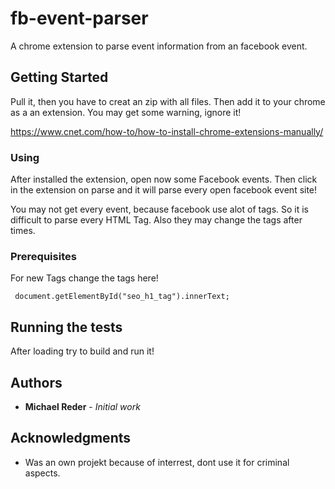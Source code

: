 # fb-event-parser
A chrome extension to parse event information from an facebook event.

## Getting Started

Pull it, then you have to creat an zip with all files. Then add it to your chrome as a an extension.
You may get some warning, ignore it!

https://www.cnet.com/how-to/how-to-install-chrome-extensions-manually/


### Using

After installed the extension, open now some Facebook events. Then click in the extension on parse and it will parse every open facebook event site!

You may not get every event, because facebook use alot of tags. So it is difficult to parse every HTML Tag. Also they may change the tags after times. 

### Prerequisites

For new Tags change the tags here!

```
 document.getElementById("seo_h1_tag").innerText;
```


## Running the tests

After loading try to build and run it!


## Authors
* **Michael Reder** - *Initial work* 


## Acknowledgments

* Was an own projekt because of interrest, dont use it for criminal aspects. 

